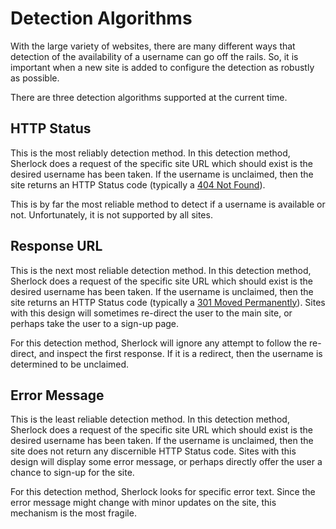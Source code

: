 # Detection Algorithms
With the large variety of websites, there are many different ways that detection of the availability of a username can go off the rails.  So, it is important when a new site is added to configure the detection as robustly as possible.

There are three detection algorithms supported at the current time.
## HTTP Status
This is the most reliably detection method.  In this detection method, Sherlock does a request of the specific site URL which should exist is the desired username has been taken.  If the username is unclaimed, then the site returns an HTTP Status code (typically a [404 Not Found](https://en.wikipedia.org/wiki/HTTP_404)).

This is by far the most reliable method to detect if a username is available or not.  Unfortunately, it is not supported by all sites.
## Response URL
This is the next most reliable detection method.  In this detection method, Sherlock does a request of the specific site URL which should exist is the desired username has been taken.  If the username is unclaimed, then the site returns an HTTP Status code (typically a [301 Moved Permanently](https://en.wikipedia.org/wiki/HTTP_301)).  Sites with this design will sometimes re-direct the user to the main site, or perhaps take the user to a sign-up page.

For this detection method, Sherlock will ignore any attempt to follow the re-direct, and inspect the first response.  If it is a redirect, then the username is determined to be unclaimed.
## Error Message
This is the least reliable detection method.  In this detection method, Sherlock does a request of the specific site URL which should exist is the desired username has been taken.  If the username is unclaimed, then the site does not return any discernible HTTP Status code.  Sites with this design will display some error message, or perhaps directly offer the user a chance to sign-up for the site.

For this detection method, Sherlock looks for specific error text.  Since the error message might change with minor updates on the site, this mechanism is the most fragile.
